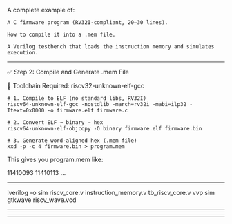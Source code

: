 A complete example of:

    A C firmware program (RV32I-compliant, 20–30 lines).

    How to compile it into a .mem file.

    A Verilog testbench that loads the instruction memory and simulates execution.

-------------------------------------------------------------------------------------

✅ Step 2: Compile and Generate .mem File

🔧 Toolchain Required: riscv32-unknown-elf-gcc

    # 1. Compile to ELF (no standard libs, RV32I)
    riscv64-unknown-elf-gcc -nostdlib -march=rv32i -mabi=ilp32 -Ttext=0x0000 -o firmware.elf firmware.c
    
    # 2. Convert ELF → binary → hex
    riscv64-unknown-elf-objcopy -O binary firmware.elf firmware.bin
    
    # 3. Generate word-aligned hex (.mem file)
    xxd -p -c 4 firmware.bin > program.mem

This gives you program.mem like:

11410093
11410113
...


-------------------------------------------------------------------------------------
iverilog -o sim riscv_core.v instruction_memory.v tb_riscv_core.v
vvp sim
gtkwave riscv_wave.vcd

-------------------------------------------------------------------------------------


-------------------------------------------------------------------------------------

